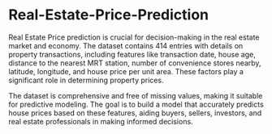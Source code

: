 # Real-Estate-Price-Prediction
Real Estate Price prediction is crucial for decision-making in the real estate market and economy. The dataset contains 414 entries with details on property transactions, including features like transaction date, house age, distance to the nearest MRT station, number of convenience stores nearby, latitude, longitude, and house price per unit area. These factors play a significant role in determining property prices.

The dataset is comprehensive and free of missing values, making it suitable for predictive modeling. The goal is to build a model that accurately predicts house prices based on these features, aiding buyers, sellers, investors, and real estate professionals in making informed decisions.
